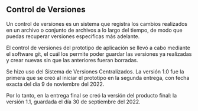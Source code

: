 ## Control de Versiones

Un control de versiones es un sistema que registra los cambios realizados en un archivo o conjunto de archivos a lo largo del tiempo, de modo que puedas recuperar versiones específicas más adelante. 

El control de versiones del prototipo de aplicación se llevó a cabo mediante el software git, el cuál los permite poder guardar las versiones ya realizadas y crear nuevas sin que las anteriores fueran borradas.

Se hizo uso del Sistema de Versiones Centralizados. La versión 1.0 fue la primera que se creó al iniciar el prototipo en la segunda entrega, con fecha exacta del día 9 de noviembre del 2022. 

Por lo tanto, en la entrega final se creó la versión del producto final: la versión 1.1, guardada el día 30 de septiembre del 2022.


